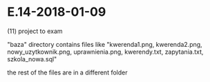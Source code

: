 # E.14-2018-01-09
(11) project to exam

"baza" directory contains files like "kwerenda1.png, kwerenda2.png, nowy_uzytkownik.png, uprawnienia.png, kwerendy.txt, zapytania.txt, szkola_nowa.sql"

the rest of the files are in a different folder

